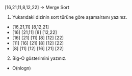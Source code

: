 [16,21,11,8,12,22] -> Merge Sort
1. Yukarıdaki dizinin sort türüne göre aşamalraını yazınız.
- [16,21,11] [8,12,21]
- [16] [21,11] [8] [12,22]
- [16] [21] [11] [8] [12] [22]
- [11] [16] [21] [8] [12] [22]
- [8] [11] [12] [16] [21] [22]
2. Big-O gösterimini yazınız.
- O(nlogn)
